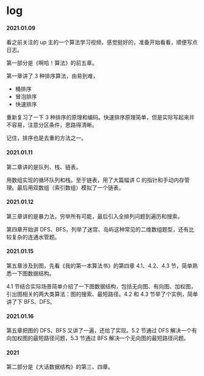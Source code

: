 # log

#### 2021.01.09

看之前关注的 up 主的一个算法学习视频，感觉挺好的，准备开始看看，顺便写点日志。

第一部分是《啊哈！算法》的前五章。

第一章讲了 3 种排序算法，由易到难，

- 桶排序
- 冒泡排序
- 快速排序

重新复习了一下 3 种排序的原理和编码。快速排序原理简单，但是实际写起来并不容易，注意分区条件，思路得清晰。

记住，排序也是去重的方法之一。


#### 2021.01.11

第二章讲的是队列、栈、链表。

用数组实现的循环队列和栈。至于链表，用了大篇幅讲 C 的指针和手动内存管理。最后用双数组（索引数组）模拟了一个链表。


#### 2021.01.12

第三章讲的是暴力法，穷举所有可能，最后引入全排列问题到遍历和搜索。

第四章开始讲 DFS、BFS，列举了迷宫、岛屿这种常见的二维数组题型，还有比较复杂的连通水管题。


#### 2021.01.15

第五章涉及到图，先看《我的第一本算法书》的第四章 4.1、4.2、4.3 节，简单熟悉一下图数据结构。

4.1 节结合实际场景简单介绍了一下图数据结构，包括无向图、有向图、加权图，引出图相关的两大类算法：图的搜索、最短路径。4.2 和 4.3 节举了个实例，简单讲了下 BFS、DFS。


#### 2021.01.16

第五章把图的 DFS、BFS 又讲了一遍，还给了实现。5.2 节通过 DFS 解决一个有向加权图的最短路径问题，5.3 节通过 BFS 解决一个无向图的最短路径问题。


#### 2021

第二部分是《大话数据结构》的第三、四章。
